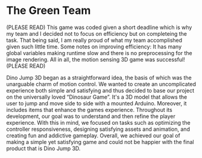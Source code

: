 # The Green Team

(PLEASE READ)
This game was coded given a short deadline which is why my team and I decided not to focus on efficiency but on completeing the task. That being said, I am really proud of what my team accomplished given such little time. Some notes on improving efficiency: It has many global variables making runtime slow and there is no preprocessing for the image rendering. All in all, the motion sensing 3D game was successful!
(PLEASE READ)



Dino Jump 3D began as a straightforward idea, the basis of which was the unarguable charm of motion control. We wanted to create an uncomplicated experience both simple and satisfying and thus decided to base our project on the universally loved “Dinosaur Game”. It's a 3D model that allows the user to jump and move side to side with a mounted Arduino. Moreover, it includes items that enhance the games experience. Throughout its development, our goal was to understand and then refine the player experience. With this in mind, we focused on tasks such as optimizing the controller responsiveness, designing satisfying assets and animation, and creating fun and addictive gameplay. Overall, we achieved our goal of making a simple yet satisfying game and could not be happier with the final product that is Dino Jump 3D. 
